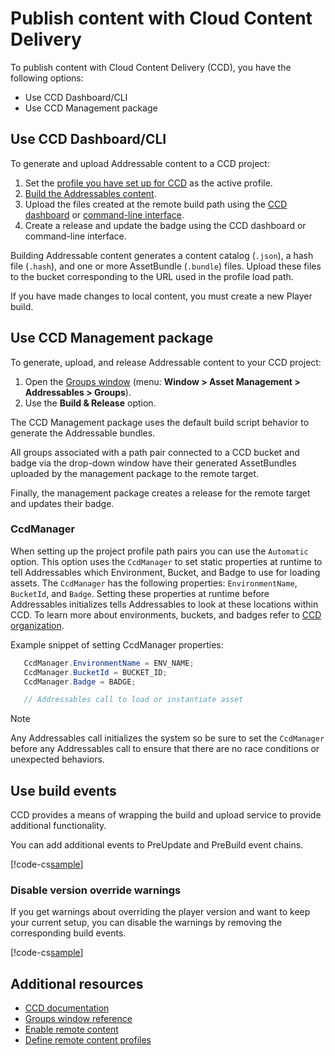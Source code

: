 # Publish content with Cloud Content Delivery

To publish content with Cloud Content Delivery (CCD), you have the following options:

* Use CCD Dashboard/CLI
* Use CCD Management package

## Use CCD Dashboard/CLI

To generate and upload Addressable content to a CCD project:

1. Set the [profile you have set up for CCD](ccd-configure.md#configure-a-profile-with-a-cloud-content-delivery-url) as the active profile.
2. [Build the Addressables content](builds-full-build.md).
3. Upload the files created at the remote build path using the [CCD dashboard](https://docs.unity.com/ccd/Content/UnityCCDDashboard.htm) or [command-line interface](https://docs.unity.com/ccd/Content/UnityCCDCLI.htm).
4. Create a release and update the badge using the CCD dashboard or command-line interface.

Building Addressable content generates a content catalog (`.json`), a hash file (`.hash`), and one or more AssetBundle (`.bundle`) files. Upload these files to the bucket corresponding to the URL used in the profile load path.

If you have made changes to local content, you must create a new Player build.

## Use CCD Management package

To generate, upload, and release Addressable content to your CCD project:

1. Open the [Groups window](GroupsWindow.md) (menu: __Window > Asset Management > Addressables > Groups__).
2. Use the __Build & Release__ option.

The CCD Management package uses the default build script behavior to generate the Addressable bundles.

All groups associated with a path pair connected to a CCD bucket and badge via the drop-down window have their generated AssetBundles uploaded by the management package to the remote target.

Finally, the management package creates a release for the remote target and updates their badge.

### CcdManager

When setting up the project profile path pairs you can use the `Automatic` option. This option uses the `CcdManager` to set static properties at runtime to tell Addressables which Environment, Bucket, and Badge to use for loading assets. The `CcdManager` has the following properties: `EnvironmentName`, `BucketId`, and `Badge`. Setting these properties at runtime before Addressables initializes tells Addressables to look at these locations within CCD. To learn more about environments, buckets, and badges refer to [CCD organization](https://docs.unity.com/ccd/UnityCCD.html#CCD_organization).

Example snippet of setting CcdManager properties:

```c#
   CcdManager.EnvironmentName = ENV_NAME;
   CcdManager.BucketId = BUCKET_ID;
   CcdManager.Badge = BADGE;

   // Addressables call to load or instantiate asset
```

>[!NOTE]
> Any Addressables call initializes the system so be sure to set the `CcdManager` before any Addressables call to ensure that there are no race conditions or unexpected behaviors.

## Use build events
CCD provides a means of wrapping the build and upload service to provide additional functionality.

You can add additional events to PreUpdate and PreBuild event chains.

[!code-cs[sample](../Tests/Editor/DocExampleCode/PrintBucketInformation.cs#SAMPLE)]

### Disable version override warnings
If you get warnings about overriding the player version and want to keep your current setup, you can disable the warnings by removing the corresponding build events.

[!code-cs[sample](../Tests/Editor/DocExampleCode/DisableBuildWarnings.cs#SAMPLE)]


## Additional resources

* [CCD documentation](https://docs.unity.com/ugs/manual/ccd/manual/UnityCCD)
* [Groups window reference](GroupsWindow.md)
* [Enable remote content](remote-content-enable.md)
* [Define remote content profiles](remote-content-profiles.md)